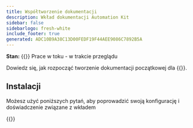 ```yaml
---
title: Współtworzenie dokumentacji
description: Wkład dokumentacji Automation Kit
sidebar: false
sidebarlogo: fresh-white
include_footer: true
generated: ADC10B9A38C13D00FEDF19F44AEE9086C7892B5A
---
```


**Stan:** {{<externalImage src="https://github.githubassets.com/images/icons/emoji/unicode/1f6a7.png" size="16x16" text="Construction Icon">}} Prace w toku - w trakcie przeglądu

Dowiedz się, jak rozpocząć tworzenie dokumentacji początkowej dla {{<product-name>}}.

## Instalacji

Możesz użyć poniższych pytań, aby poprowadzić swoją konfigurację i doświadczenie związane z wkładem

{{<questions name="contribution/documentation.json" completed="Thank you for completing setup questions" showNavigationButtons=false >}}
